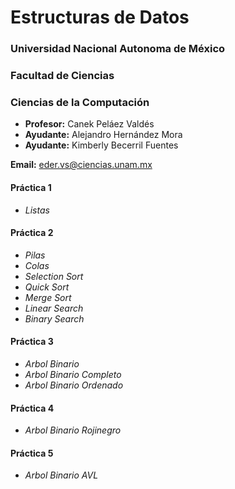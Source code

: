 # Estructuras de Datos

### Universidad Nacional Autonoma de México
### Facultad de Ciencias
### Ciencias de la Computación


  - **Profesor:** Canek Peláez Valdés
  - **Ayudante:** Alejandro Hernández Mora
  - **Ayudante:** Kimberly Becerril Fuentes

**Email:** eder.vs@ciencias.unam.mx

#### Práctica 1
  - *Listas*

#### Práctica 2
  - *Pilas*
  - *Colas*
  - *Selection Sort*
  - *Quick Sort*
  - *Merge Sort*
  - *Linear Search*
  - *Binary Search*

#### Práctica 3
  - *Arbol Binario*
  - *Arbol Binario Completo*
  - *Arbol Binario Ordenado*

#### Práctica 4
  - *Arbol Binario Rojinegro*

#### Práctica 5
  - *Arbol Binario AVL*
